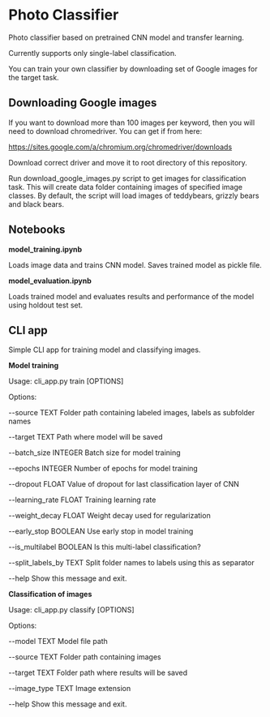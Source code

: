 # Photo Classifier

Photo classifier based on pretrained CNN model and transfer learning.

Currently supports only single-label classification.

You can train your own classifier by downloading set of Google images for the target task.

## Downloading Google images

If you want to download more than 100 images per keyword, then 
you will need to download chromedriver. You can get if from here:

https://sites.google.com/a/chromium.org/chromedriver/downloads

Download correct driver and move it to root directory of this repository.

Run download_google_images.py script to get images for classification task. This
will create data folder containing images of specified image classes. By default, the
script will load images of teddybears, grizzly bears and black bears.

## Notebooks

**model_training.ipynb**

Loads image data and trains CNN model. Saves trained model as pickle file.

**model_evaluation.ipynb**

Loads trained model and evaluates results and performance of the model using holdout test set.

## CLI app

Simple CLI app for training model and classifying images.

**Model training**

Usage: cli_app.py train [OPTIONS]

Options:

--source TEXT            Folder path containing labeled images, labels as subfolder names

--target TEXT            Path where model will be saved

--batch_size INTEGER     Batch size for model training

--epochs INTEGER         Number of epochs for model training

--dropout FLOAT          Value of dropout for last classification layer of CNN

--learning_rate FLOAT    Training learning rate

--weight_decay FLOAT     Weight decay used for regularization

--early_stop BOOLEAN     Use early stop in model training

--is_multilabel BOOLEAN  Is this multi-label classification?

--split_labels_by TEXT   Split folder names to labels using this as separator

--help                   Show this message and exit.

**Classification of images**

Usage: cli_app.py classify [OPTIONS]

Options:

--model TEXT            Model file path

--source TEXT           Folder path containing images

--target TEXT           Folder path where results will be saved

--image_type TEXT       Image extension

--help                  Show this message and exit.


